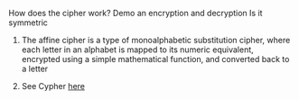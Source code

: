 How does the cipher work? Demo an encryption and decryption Is it symmetric

1. The affine cipher is a type of monoalphabetic substitution cipher, where each letter in an alphabet is mapped to its numeric equivalent, encrypted using a simple mathematical function, and converted back to a letter

2. See Cypher [here](https://cryptii.com/pipes/affine-cipher)
